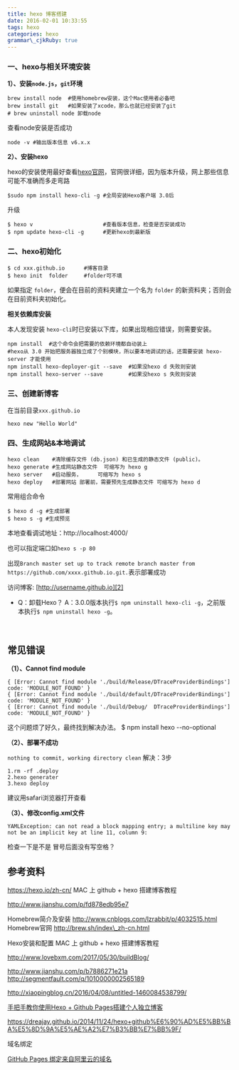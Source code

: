 ```yaml
---
title: hexo 博客搭建
date: 2016-02-01 10:33:55
tags: hexo
categories: hexo
grammar\_cjkRuby: true
---
```


### 一、hexo与相关环境安装
**1）、安装`node.js`，`git`环境**

```shell
brew install node  #使用homebrew安装，这个Mac使用者必备吧
brew install git   #如果安装了xcode，那么也就已经安装了git
# brew uninstall node 卸载node
```

查看node安装是否成功

```shell
node -v #输出版本信息 v6.x.x
```

**2）、安装hexo**

hexo的安装使用最好查看[hexo官网][1]，官网很详细，因为版本升级，网上那些信息可能不准确而多走弯路

```shell
$sudo npm install hexo-cli -g #全局安装Hexo客户端 3.0后
```

升级

```shell
$ hexo v                      #查看版本信息，检查是否安装成功
$ npm update hexo-cli -g      #更新hexo到最新版 
```

### 二、hexo初始化

```shell
$ cd xxx.github.io      #博客目录
$ hexo init  folder     #folder可不填
```

如果指定 `folder`，便会在目前的资料夹建立一个名为 `folder` 的新资料夹；否则会在目前资料夹初始化。

**相关依赖库安装**

本人发现安装 `hexo-cli`时已安装以下库，如果出现相应错误，则需要安装。

```shell
npm install  #这个命令会把需要的依赖环境都自动装上
#hexo从 3.0 开始把服务器独立成了个别模块，所以要本地调试的话，还需要安装 hexo-server 才能使用
npm install hexo-deployer-git --save  #如果没hexo d 失败则安装
npm install hexo-server --save        #如果没hexo s 失败则安装
```



### **三、创建新博客**

在当前目录`xxx.github.io`

`hexo new "Hello World"`



### 四、生成网站&本地调试

```shell
hexo clean    #清除缓存文件 (db.json) 和已生成的静态文件 (public)。
hexo generate #生成网站静态文件  可缩写为 hexo g
hexo server   #启动服务，     可缩写为 hexo s 
hexo deploy   #部署网站 部署前，需要预先生成静态文件 可缩写为 hexo d
```

常用组合命令

```shell
$ hexo d -g #生成部署
$ hexo s -g #生成预览
```

本地查看调试地址：http://localhost:4000/



也可以指定端口如`hexo s -p 80`

出现`Branch master set up to track remote branch master from https://github.com/xxxx.github.io.git.`表示部署成功

访问博客: [http://username.github.io][2]

- Q：卸载Hexo？
  A：3.0.0版本执行`$ npm uninstall hexo-cli -g`，之前版本执行`$ npm uninstall hexo -g`。

  ​

## 常见错误

**（1）、Cannot find module**

```
{ [Error: Cannot find module './build/Release/DTraceProviderBindings'] code: 'MODULE_NOT_FOUND' }
{ [Error: Cannot find module './build/default/DTraceProviderBindings'] code: 'MODULE_NOT_FOUND' }   
{ [Error: Cannot find module './build/Debug/  DTraceProviderBindings'] code: 'MODULE_NOT_FOUND' }   
```
这个问题烦了好久，最终找到解决办法。
$ npm install hexo --no-optional



**（2）、部署不成功**

`nothing to commit, working directory clean`
解决：3步

```
1.rm -rf .deploy
2.hexo generater
3.hexo deploy
```


建议用safari浏览器打开查看

**（3）、修改config.xml文件**

`YAMLException: can not read a block mapping entry; a multiline key may not be an implicit key at line 11, column 9:`

检查一下是不是 冒号后面没有写空格？



## 参考资料

https://hexo.io/zh-cn/
MAC 上 github + hexo 搭建博客教程

http://www.jianshu.com/p/fd878edb95e7

Homebrew简介及安装
http://www.cnblogs.com/lzrabbit/p/4032515.html
Homebrew官网 http://brew.sh/index\_zh-cn.html

Hexo安装和配置
MAC 上 github + hexo 搭建博客教程

http://www.lovebxm.com/2017/05/30/buildBlog/

http://www.jianshu.com/p/b7886271e21a
http://segmentfault.com/q/1010000002565189

http://xiaopingblog.cn/2016/04/08/untitled-1460084538799/

[手把手教你使用Hexo + Github Pages搭建个人独立博客][3]

https://dreajay.github.io/2014/11/24/hexo+github%E6%90%AD%E5%BB%BA%E5%8D%9A%E5%AE%A2%E7%B3%BB%E7%BB%9F/

域名绑定

[GitHub Pages 绑定来自阿里云的域名][4]

[1]:	https://hexo.io/zh-cn/
[2]:	http://username.github.io/
[3]:	https://linghucong.js.org/2016/04/15/2016-04-15-hexo-github-pages-blog/
[4]:	http://quantumman.me/blog/setting-up-a-domain-with-gitHub-pages.html